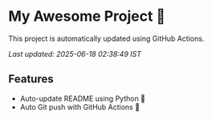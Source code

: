 # My Awesome Project 🚀

This project is automatically updated using GitHub Actions.

_Last updated: 2025-06-18 02:38:49 IST_

## Features
- Auto-update README using Python 🐍
- Auto Git push with GitHub Actions 🤖
